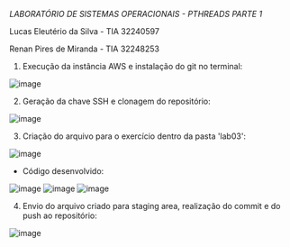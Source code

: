 *LABORATÓRIO DE SISTEMAS OPERACIONAIS - PTHREADS PARTE 1*

Lucas Eleutério da Silva - TIA 32240597

Renan Pires de Miranda - TIA 32248253
  
  1.  Execução da instância AWS e instalação do git no terminal:

  ![image](https://github.com/renanpmiranda/lab-so/assets/111312320/bc2631a4-7bb1-4b9d-80af-e12ffdbab2c9)

  2.  Geração da chave SSH e clonagem do repositório:

  ![image](https://github.com/renanpmiranda/lab-so/assets/111312320/1e786d08-9cb2-41cb-bfa8-2fc132cfc889)

  3.  Criação do arquivo para o exercício dentro da pasta 'lab03':

  ![image](https://github.com/renanpmiranda/lab-so/assets/111312320/d9f8ba4a-698b-40d4-8d4c-00871f82a6f5)

   - Código desenvolvido:
    
   ![image](https://github.com/renanpmiranda/lab-so/assets/111312320/0f03b4b4-f179-437b-8cb0-6cdba49772c6)
   ![image](https://github.com/renanpmiranda/lab-so/assets/111312320/82acd67b-c915-49ca-acc3-3086cc1e2b53)
   ![image](https://github.com/renanpmiranda/lab-so/assets/111312320/721917d4-880e-4bed-9894-4477479b6214)

  4.  Envio do arquivo criado para staging area, realização do commit e do push ao repositório:

  ![image](https://github.com/renanpmiranda/lab-so/assets/111312320/b7243184-cbba-465b-a88f-ac69ed8a6915)
